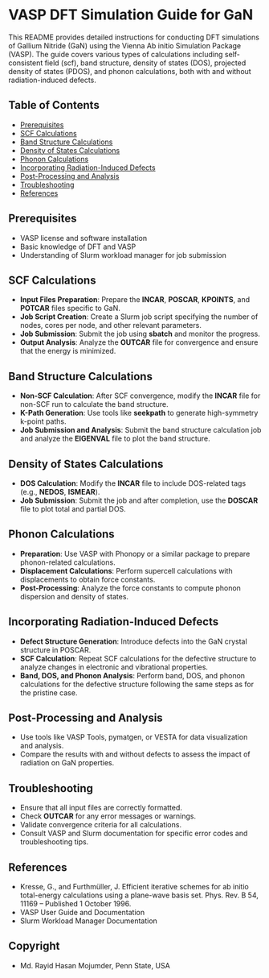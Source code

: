 # VASP DFT Simulation Guide for GaN
This README provides detailed instructions for conducting DFT simulations of Gallium Nitride (GaN) using the Vienna Ab initio Simulation Package (VASP). The guide covers various types of calculations including self-consistent field (scf), band structure, density of states (DOS), projected density of states (PDOS), and phonon calculations, both with and without radiation-induced defects.

## Table of Contents
- [Prerequisites](https://github.com/rayid-mojumder/DFT-simulation-VASP/blob/main/README.md#prerequisites)
- [SCF Calculations](https://github.com/rayid-mojumder/DFT-simulation-VASP/blob/main/README.md#scf-calculations)
- [Band Structure Calculations](https://github.com/rayid-mojumder/DFT-simulation-VASP/blob/main/README.md#band-structure-calculations)
- [Density of States Calculations](https://github.com/rayid-mojumder/DFT-simulation-VASP/blob/main/README.md#density-of-states-calculations)
- [Phonon Calculations](https://github.com/rayid-mojumder/DFT-simulation-VASP/blob/main/README.md#phonon-calculations)
- [Incorporating Radiation-Induced Defects](https://github.com/rayid-mojumder/DFT-simulation-VASP/blob/main/README.md#incorporating-radiation-induced-defects)
- [Post-Processing and Analysis](https://github.com/rayid-mojumder/DFT-simulation-VASP/blob/main/README.md#post-processing-and-analysis)
- [Troubleshooting](https://github.com/rayid-mojumder/DFT-simulation-VASP/blob/main/README.md#troubleshooting)
- [References](https://github.com/rayid-mojumder/DFT-simulation-VASP/blob/main/README.md#references)

## Prerequisites
* VASP license and software installation
* Basic knowledge of DFT and VASP
* Understanding of Slurm workload manager for job submission

## SCF Calculations
* **Input Files Preparation**: Prepare the **INCAR**, **POSCAR**, **KPOINTS**, and **POTCAR** files specific to GaN.
* **Job Script Creation**: Create a Slurm job script specifying the number of nodes, cores per node, and other relevant parameters.
* **Job Submission**: Submit the job using **sbatch** and monitor the progress.
* **Output Analysis**: Analyze the **OUTCAR** file for convergence and ensure that the energy is minimized.

## Band Structure Calculations
* **Non-SCF Calculation**: After SCF convergence, modify the **INCAR** file for non-SCF run to calculate the band structure.
* **K-Path Generation**: Use tools like **seekpath** to generate high-symmetry k-point paths.
* **Job Submission and Analysis**: Submit the band structure calculation job and analyze the **EIGENVAL** file to plot the band structure.

## Density of States Calculations
* **DOS Calculation**: Modify the **INCAR** file to include DOS-related tags (e.g., **NEDOS**, **ISMEAR**).
* **Job Submission**: Submit the job and after completion, use the **DOSCAR** file to plot total and partial DOS.

## Phonon Calculations
* **Preparation**: Use VASP with Phonopy or a similar package to prepare phonon-related calculations.
* **Displacement Calculations**: Perform supercell calculations with displacements to obtain force constants.
* **Post-Processing**: Analyze the force constants to compute phonon dispersion and density of states.

## Incorporating Radiation-Induced Defects
* **Defect Structure Generation**: Introduce defects into the GaN crystal structure in POSCAR.
* **SCF Calculation**: Repeat SCF calculations for the defective structure to analyze changes in electronic and vibrational properties.
* **Band, DOS, and Phonon Analysis**: Perform band, DOS, and phonon calculations for the defective structure following the same steps as for the pristine case.

## Post-Processing and Analysis
* Use tools like VASP Tools, pymatgen, or VESTA for data visualization and analysis.
* Compare the results with and without defects to assess the impact of radiation on GaN properties.

## Troubleshooting
* Ensure that all input files are correctly formatted.
* Check **OUTCAR** for any error messages or warnings.
* Validate convergence criteria for all calculations.
* Consult VASP and Slurm documentation for specific error codes and troubleshooting tips.

## References
* Kresse, G., and Furthmüller, J. Efficient iterative schemes for ab initio total-energy calculations using a plane-wave basis set. Phys. Rev. B 54, 11169 – Published 1 October 1996.
* VASP User Guide and Documentation
* Slurm Workload Manager Documentation

## Copyright
* Md. Rayid Hasan Mojumder, Penn State, USA
